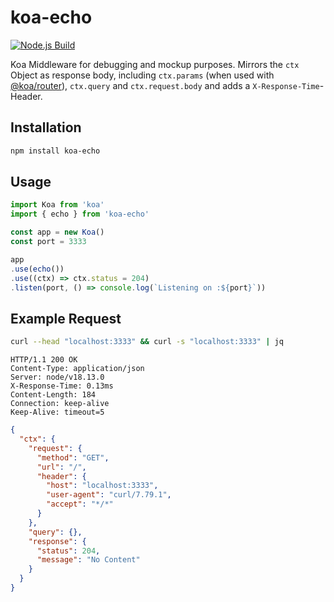 # koa-echo
[![Node.js Build](https://github.com/lmzdev/koa-echo/actions/workflows/node.js.yml/badge.svg?branch=main)](https://github.com/lmzdev/koa-echo/actions/workflows/node.js.yml)

Koa Middleware for debugging and mockup purposes.
Mirrors the ```ctx``` Object as response body, including ```ctx.params``` (when used with [@koa/router](https://www.npmjs.com/package/koa-router)), ```ctx.query``` and ```ctx.request.body``` and adds a ```X-Response-Time```-Header.

## Installation
```sh
npm install koa-echo
```

## Usage

```js
import Koa from 'koa'
import { echo } from 'koa-echo'

const app = new Koa()
const port = 3333

app
.use(echo())
.use((ctx) => ctx.status = 204)
.listen(port, () => console.log(`Listening on :${port}`))

```

## Example Request
```sh
curl --head "localhost:3333" && curl -s "localhost:3333" | jq
```

```
HTTP/1.1 200 OK
Content-Type: application/json
Server: node/v18.13.0
X-Response-Time: 0.13ms
Content-Length: 184
Connection: keep-alive
Keep-Alive: timeout=5
```

```json
{
  "ctx": {
    "request": {
      "method": "GET",
      "url": "/",
      "header": {
        "host": "localhost:3333",
        "user-agent": "curl/7.79.1",
        "accept": "*/*"
      }
    },
    "query": {},
    "response": {
      "status": 204,
      "message": "No Content"
    }
  }
}
```
